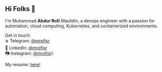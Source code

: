 ## Hi Folks 👋

I'm Muhammad **Abdur Rofi** Maulidin, a devops engineer with a passion for automation, cloud computing, Kubernetes, and containerized environments.

Get in touch:\
✈️ Telegram: [@mrofisr](https://t.me/@mrofisr)\
👥 LinkedIn: [@mrofisr](https://linkedin.com/in/mrofisr)\
📷 Instagram: [@mrofisr](https://instagram.com/mrofisr)\

My resume: [here!](https://docs.google.com/document/d/1MrNN7FVdeBrYz6cAPbFuX-bQrKRJcmVU/edit?usp=sharing&ouid=115101997489316475264&rtpof=true&sd=true)
